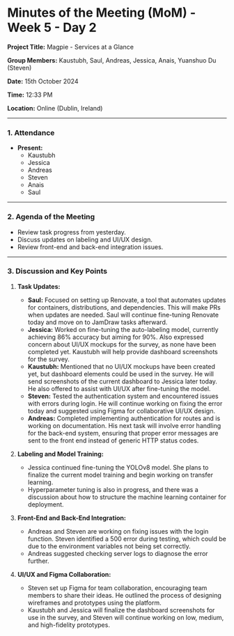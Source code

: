 # Minutes of the Meeting (MoM) - Week 5 - Day 2

**Project Title:** Magpie - Services at a Glance

**Group Members:** Kaustubh, Saul, Andreas, Jessica, Anais, Yuanshuo Du (Steven)

**Date:** 15th October 2024

**Time:** 12:33 PM

**Location:** Online (Dublin, Ireland)

---

### **1. Attendance**

- **Present:**
  - Kaustubh
  - Jessica
  - Andreas
  - Steven
  - Anais
  - Saul

---

### **2. Agenda of the Meeting**

- Review task progress from yesterday.
- Discuss updates on labeling and UI/UX design.
- Review front-end and back-end integration issues.

---

### **3. Discussion and Key Points**

1. **Task Updates:**

   - **Saul:** Focused on setting up Renovate, a tool that automates updates for containers, distributions, and dependencies. This will make PRs when updates are needed. Saul will continue fine-tuning Renovate today and move on to JamDraw tasks afterward.
   - **Jessica:** Worked on fine-tuning the auto-labeling model, currently achieving 86% accuracy but aiming for 90%. Also expressed concern about UI/UX mockups for the survey, as none have been completed yet. Kaustubh will help provide dashboard screenshots for the survey.
   - **Kaustubh:** Mentioned that no UI/UX mockups have been created yet, but dashboard elements could be used in the survey. He will send screenshots of the current dashboard to Jessica later today. He also offered to assist with UI/UX after fine-tuning the model.
   - **Steven:** Tested the authentication system and encountered issues with errors during login. He will continue working on fixing the error today and suggested using Figma for collaborative UI/UX design.
   - **Andreas:** Completed implementing authentication for routes and is working on documentation. His next task will involve error handling for the back-end system, ensuring that proper error messages are sent to the front end instead of generic HTTP status codes.

2. **Labeling and Model Training:**

   - Jessica continued fine-tuning the YOLOv8 model. She plans to finalize the current model training and begin working on transfer learning.
   - Hyperparameter tuning is also in progress, and there was a discussion about how to structure the machine learning container for deployment.

3. **Front-End and Back-End Integration:**

   - Andreas and Steven are working on fixing issues with the login function. Steven identified a 500 error during testing, which could be due to the environment variables not being set correctly.
   - Andreas suggested checking server logs to diagnose the error further.

4. **UI/UX and Figma Collaboration:**
   - Steven set up Figma for team collaboration, encouraging team members to share their ideas. He outlined the process of designing wireframes and prototypes using the platform.
   - Kaustubh and Jessica will finalize the dashboard screenshots for use in the survey, and Steven will continue working on low, medium, and high-fidelity prototypes.
